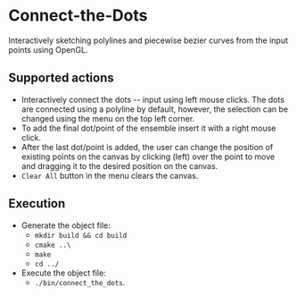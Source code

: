 # Connect-the-Dots
Interactively sketching polylines and piecewise bezier curves from the input points using OpenGL.

## Supported actions
* Interactively connect the dots -- input using left mouse clicks. The dots are connected using a polyline by default, however, the selection can be changed using the menu on the top left corner.
* To add the final dot/point of the ensemble insert it with a right mouse click.
* After the last dot/point is added, the user can change the position of existing points on the canvas by clicking (left) over the point to move and dragging it to the desired position on the canvas.
* `Clear All` button in the menu clears the canvas.

## Execution
* Generate the object file:
	* `mkdir build && cd build`
	* `cmake ..\`
	* `make`
	* `cd ../`
* Execute the object file:
	* `./bin/connect_the_dots`.
